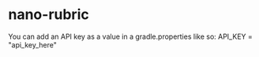 # nano-rubric

You can add an API key as a value in a gradle.properties like so:
API_KEY = "api_key_here"

